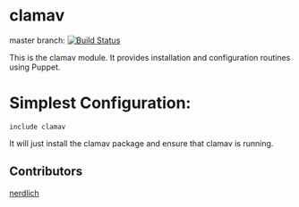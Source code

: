 # clamav #

master branch: [![Build Status](https://secure.travis-ci.org/mjhas/clamav.png?branch=master)](http://travis-ci.org/mjhas/clamav)

This is the clamav module. It provides installation and configuration routines using Puppet.

Simplest Configuration:
=============


    include clamav


It will just install the clamav package and ensure that clamav is running.

## Contributors

[nerdlich](https://github.com/nerdlich)
